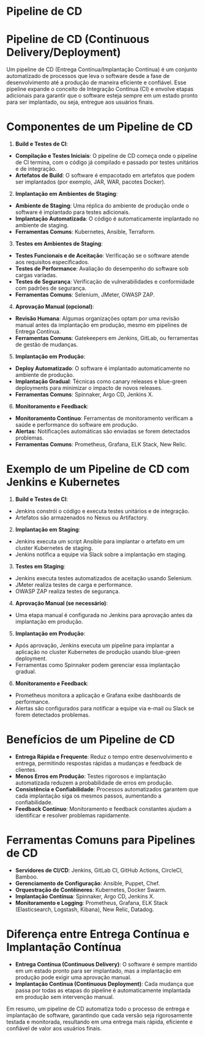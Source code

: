 # Pipeline de CD

# Pipeline de CD (Continuous Delivery/Deployment)

Um pipeline de CD (Entrega Contínua/Implantação Contínua) é um conjunto automatizado de processos que leva o software desde a fase de desenvolvimento até a produção de maneira eficiente e confiável. Esse pipeline expande o conceito de Integração Contínua (CI) e envolve etapas adicionais para garantir que o software esteja sempre em um estado pronto para ser implantado, ou seja, entregue aos usuários finais.

# Componentes de um Pipeline de CD

1. **Build e Testes de CI**:
 - **Compilação e Testes Iniciais**: O pipeline de CD começa onde o pipeline de CI termina, com o código já compilado e passado por testes unitários e de integração.
  - **Artefatos de Build**: O software é empacotado em artefatos que podem ser implantados (por exemplo, JAR, WAR, pacotes Docker).

2. **Implantação em Ambientes de Staging**:
 - **Ambiente de Staging**: Uma réplica do ambiente de produção onde o software é implantado para testes adicionais.
 - **Implantação Automatizada**: O código é automaticamente implantado no ambiente de staging.
 - **Ferramentas Comuns**: Kubernetes, Ansible, Terraform.

3. **Testes em Ambientes de Staging**:
 - **Testes Funcionais e de Aceitação**: Verificação se o software atende aos requisitos especificados.
 - **Testes de Performance**: Avaliação do desempenho do software sob cargas variadas.
 - **Testes de Segurança**: Verificação de vulnerabilidades e conformidade com padrões de segurança.
 - **Ferramentas Comuns**: Selenium, JMeter, OWASP ZAP.

4. **Aprovação Manual (opcional)**:
 - **Revisão Humana**: Algumas organizações optam por uma revisão manual antes da implantação em produção, mesmo em pipelines de Entrega Contínua.
 - **Ferramentas Comuns**: Gatekeepers em Jenkins, GitLab, ou ferramentas de gestão de mudanças.

5. **Implantação em Produção**:
 - **Deploy Automatizado**: O software é implantado automaticamente no ambiente de produção.
 - **Implantação Gradual**: Técnicas como canary releases e blue-green deployments para minimizar o impacto de novos releases.
 - **Ferramentas Comuns**: Spinnaker, Argo CD, Jenkins X.

6. **Monitoramento e Feedback**:
 - **Monitoramento Contínuo**: Ferramentas de monitoramento verificam a saúde e performance do software em produção.
 - **Alertas**: Notificações automáticas são enviadas se forem detectados problemas.
 - **Ferramentas Comuns**: Prometheus, Grafana, ELK Stack, New Relic.

 # Exemplo de um Pipeline de CD com Jenkins e Kubernetes

1. **Build e Testes de CI**:
 - Jenkins constrói o código e executa testes unitários e de integração.
 - Artefatos são armazenados no Nexus ou Artifactory.

2. **Implantação em Staging**:
 - Jenkins executa um script Ansible para implantar o artefato em um cluster Kubernetes de staging.
 - Jenkins notifica a equipe via Slack sobre a implantação em staging.

3. **Testes em Staging**:
 - Jenkins executa testes automatizados de aceitação usando Selenium.
 - JMeter realiza testes de carga e performance.
 - OWASP ZAP realiza testes de segurança.

4. **Aprovação Manual (se necessário)**:
 - Uma etapa manual é configurada no Jenkins para aprovação antes da implantação em produção.

5. **Implantação em Produção**:
 - Após aprovação, Jenkins executa um pipeline para implantar a aplicação no cluster Kubernetes de produção usando blue-green deployment.
 - Ferramentas como Spinnaker podem gerenciar essa implantação gradual.

6. **Monitoramento e Feedback**:
 - Prometheus monitora a aplicação e Grafana exibe dashboards de performance.
 - Alertas são configurados para notificar a equipe via e-mail ou Slack se forem detectados problemas.

# Benefícios de um Pipeline de CD

 - **Entrega Rápida e Frequente**: Reduz o tempo entre desenvolvimento e entrega, permitindo respostas rápidas a mudanças e feedback de clientes.
 - **Menos Erros em Produção**: Testes rigorosos e implantação automatizada reduzem a probabilidade de erros em produção.
 - **Consistência e Confiabilidade**: Processos automatizados garantem que cada implantação siga os mesmos passos, aumentando a confiabilidade.
 - **Feedback Contínuo**: Monitoramento e feedback constantes ajudam a identificar e resolver problemas rapidamente.

# Ferramentas Comuns para Pipelines de CD

 - **Servidores de CI/CD**: Jenkins, GitLab CI, GitHub Actions, CircleCI, Bamboo.
 - **Gerenciamento de Configuração**: Ansible, Puppet, Chef.
 - **Orquestração de Contêineres**: Kubernetes, Docker Swarm.
 - **Implantação Contínua**: Spinnaker, Argo CD, Jenkins X.
 - **Monitoramento e Logging**: Prometheus, Grafana, ELK Stack (Elasticsearch, Logstash, Kibana), New Relic, Datadog.

# Diferença entre Entrega Contínua e Implantação Contínua

 - **Entrega Contínua (Continuous Delivery)**: O software é sempre mantido em um estado pronto para ser implantado, mas a implantação em produção pode exigir uma aprovação manual.
 - **Implantação Contínua (Continuous Deployment)**: Cada mudança que passa por todas as etapas do pipeline é automaticamente implantada em produção sem intervenção manual.

Em resumo, um pipeline de CD automatiza todo o processo de entrega e implantação de software, garantindo que cada versão seja rigorosamente testada e monitorada, resultando em uma entrega mais rápida, eficiente e confiável de valor aos usuários finais.
